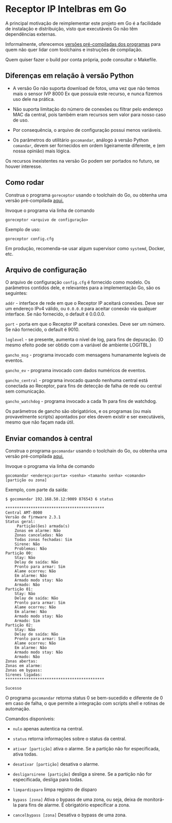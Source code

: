 # Receptor IP Intelbras em Go

A principal motivação de reimplementar este projeto em Go é a facilidade de instalação
e distribuição, visto que executáveis Go não têm dependências externas.

Informalmente, oferecemos [versões pré-compiladas dos programas](builds/) para quem não quer lidar com toolchains e
instruções de compilação.

Quem quiser fazer o build por conta própria, pode consultar o Makefile.

## Diferenças em relação à versão Python

- A versão Go não suporta download de fotos, uma vez que não temos mais o sensor
IVP 8000 Ex que possuía este recurso, e nunca fizemos uso dele na prática.

- Não suporta limitação do número de conexões ou filtrar pelo endereço MAC da central,
pois também eram recursos sem valor para nosso caso de uso.

- Por consequência, o arquivo de configuração possui menos variáveis.

- Os parâmetros do utilitário `gocomandar`, análogo à versão Python `comandar`, devem ser
fornecidos em ordem ligeiramente diferente, e (em nossa opinião) mais lógica.

Os recursos inexistentes na versão Go podem ser portados no futuro, se houver interesse.

## Como rodar

Construa o programa `goreceptor` usando o toolchain do Go, ou obtenha uma versão pré-compilada 
[aqui.](builds/)

Invoque o programa via linha de comando

```
goreceptor <arquivo de configuração>
```

Exemplo de uso:

```
goreceptor config.cfg
```

Em produção, recomenda-se usar algum supervisor como `systemd`, Docker, etc.

## Arquivo de configuração

O arquivo de configuração ``config.cfg`` é fornecido como modelo. Os parâmetros
contidos dele, e relevantes para a implementação Go, são os seguintes:

``addr`` - interface de rede em que o Receptor IP aceitará conexões.
Deve ser um endereço IPv4 válido, ou `0.0.0.0` para aceitar conexão via qualquer interface.
Se não fornecido, o default é 0.0.0.0.

``port`` - porta em que o Receptor IP aceitará conexões. Deve ser um número.
Se não fornecido, o default é 9010.

``loglevel`` - se presente, aumenta o nível de log, para fins de depuração. (O mesmo efeito pode ser obtido 
com a variável de ambiente LOGITBL.)

``gancho_msg`` - programa invocado com mensagens humanamente legíveis de eventos.

``gancho_ev`` - programa invocado com dados numéricos de eventos.

``gancho_central`` - programa invocado quando nenhuma central está conectada ao Receptor,
para fins de detecção de falha de rede ou central sem comunicação.

``gancho_watchdog`` - programa invocado a cada 1h para fins de watchdog.

Os parâmetros de gancho são obrigatórios, e os programas (ou mais provavelmente scripts) apontados por eles
devem existir e ser executáveis, mesmo que não façam nada útil.

## Enviar comandos à central

Construa o programa `gocomandar` usando o toolchain do Go, ou obtenha uma versão pré-compilada 
[aqui.](builds/)


Invoque o programa via linha de comando

```
gocomandar <endereço:porta> <senha> <tamanho senha> <comando> [partição ou zona]
```

Exemplo, com parte da saída:

```
$ gocomandar 192.168.50.12:9009 876543 6 status

*******************************************
Central AMT-8000
Versão de firmware 2.3.1
Status geral:
	 Partição(ões) armada(s)
	Zonas em alarme: Não
	Zonas canceladas: Não
	Todas zonas fechadas: Sim
	Sirene: Não
	Problemas: Não
Partição 00:
	Stay: Não
	Delay de saída: Não
	Pronto para armar: Sim
	Alame ocorreu: Não
	Em alarme: Não
	Armado modo stay: Não
	Armado: Não
Partição 01:
	Stay: Não
	Delay de saída: Não
	Pronto para armar: Sim
	Alame ocorreu: Não
	Em alarme: Não
	Armado modo stay: Não
	Armado: Sim
Partição 02:
	Stay: Não
	Delay de saída: Não
	Pronto para armar: Sim
	Alame ocorreu: Não
	Em alarme: Não
	Armado modo stay: Não
	Armado: Não
Zonas abertas:
Zonas em alarme:
Zonas em bypass:
Sirenes ligadas:
*******************************************

Sucesso
```

O programa `gocomandar` retorna status 0 se bem-sucedido e diferente de 0 em caso de falha, o que permite a integração com scripts
shell e rotinas de automação.

Comandos disponíveis: 

- `nulo` apenas autentica na central.

- `status` retorna informações sobre o status da central.

- `ativar [partição]` ativa o alarme. Se a partição não for especificada, ativa todas.

- `desativar [partição]` desativa o alarme.

- `desligarsirene [partição]` desliga a sirene. Se a partição não for especificada, desliga para todas.

- `limpardisparo` limpa registro de disparo

- `bypass [zona]` Ativa o bypass de uma zona, ou seja, deixa de monitorá-la para fins de alarme. É obrigatório especificar a zona.

- `cancelbypass [zona]` Desativa o bypass de uma zona.
